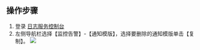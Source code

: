 ## 操作步骤
1. 登录 [日志服务控制台](https://console.cloud.tencent.com/cls/monitor/notice/create)
2. 左侧导航栏选择【监控告警】-【通知模版】，选择要删除的通知模版单击【复制】。
![](https://main.qcloudimg.com/raw/00fc89dd61570d1e8fb4d7a01982cec1.png)

